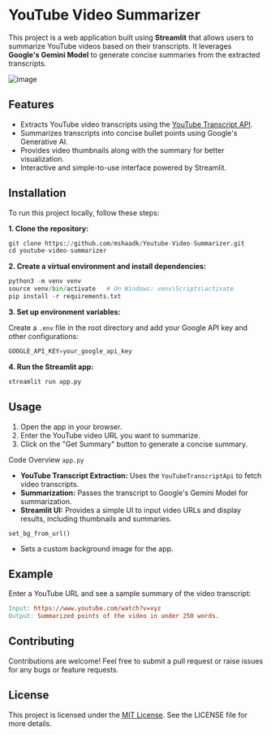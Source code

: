 # YouTube Video Summarizer
This project is a web application built using **Streamlit** that allows users to summarize YouTube videos based on their transcripts. It leverages **Google's Gemini Model** to generate concise summaries from the extracted transcripts.

![image](https://github.com/user-attachments/assets/91496b01-455a-495f-a83e-107c24fc78d7)

## Features
- Extracts YouTube video transcripts using the [YouTube Transcript API](https://github.com/jdepoix/youtube-transcript-api).
- Summarizes transcripts into concise bullet points using Google's Generative AI.
- Provides video thumbnails along with the summary for better visualization.
- Interactive and simple-to-use interface powered by Streamlit.

##  Installation
To run this project locally, follow these steps:

**1. Clone the repository:**

```python
git clone https://github.com/mshaadk/Youtube-Video-Summarizer.git
cd youtube-video-summarizer
```

**2. Create a virtual environment and install dependencies:**

```python
python3 -m venv venv
source venv/bin/activate   # On Windows: venv\Scripts\activate
pip install -r requirements.txt
```

**3. Set up environment variables:**

Create a `.env` file in the root directory and add your Google API key and other configurations:

```python
GOOGLE_API_KEY=your_google_api_key
```

**4. Run the Streamlit app:**

```python
streamlit run app.py
```

## Usage
1. Open the app in your browser.
2. Enter the YouTube video URL you want to summarize.
3. Click on the "Get Summary" button to generate a concise summary.

Code Overview
`app.py`
- **YouTube Transcript Extraction:** Uses the `YouTubeTranscriptApi` to fetch video transcripts.
- **Summarization:** Passes the transcript to Google's Gemini Model for summarization.
- **Streamlit UI:** Provides a simple UI to input video URLs and display results, including thumbnails and summaries.

`set_bg_from_url()`
- Sets a custom background image for the app.
  
## Example
Enter a YouTube URL and see a sample summary of the video transcript:

```makefile
Input: https://www.youtube.com/watch?v=xyz
Output: Summarized points of the video in under 250 words.
```

## Contributing
Contributions are welcome! Feel free to submit a pull request or raise issues for any bugs or feature requests.

## License
This project is licensed under the [MIT License](LICENSE.txt). See the LICENSE file for more details.

